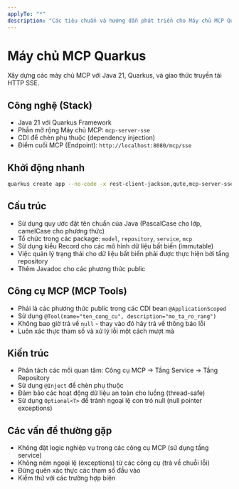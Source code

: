 ```yaml
---
applyTo: "*"
description: "Các tiêu chuẩn và hướng dẫn phát triển cho Máy chủ MCP Quarkus với giao thức truyền tải HTTP SSE"
---
```


# Máy chủ MCP Quarkus

Xây dựng các máy chủ MCP với Java 21, Quarkus, và giao thức truyền tải HTTP SSE.

## Công nghệ (Stack)

- Java 21 với Quarkus Framework
- Phần mở rộng Máy chủ MCP: `mcp-server-sse`
- CDI để chèn phụ thuộc (dependency injection)
- Điểm cuối MCP (Endpoint): `http://localhost:8080/mcp/sse`

## Khởi động nhanh

```bash
quarkus create app --no-code -x rest-client-jackson,qute,mcp-server-sse your-domain-mcp-server
```

## Cấu trúc

- Sử dụng quy ước đặt tên chuẩn của Java (PascalCase cho lớp, camelCase cho phương thức)
- Tổ chức trong các package: `model`, `repository`, `service`, `mcp`
- Sử dụng kiểu Record cho các mô hình dữ liệu bất biến (immutable)
- Việc quản lý trạng thái cho dữ liệu bất biến phải được thực hiện bởi tầng repository
- Thêm Javadoc cho các phương thức public

## Công cụ MCP (MCP Tools)

- Phải là các phương thức public trong các CDI bean `@ApplicationScoped`
- Sử dụng `@Tool(name="ten_cong_cu", description="mo_ta_ro_rang")`
- Không bao giờ trả về `null` - thay vào đó hãy trả về thông báo lỗi
- Luôn xác thực tham số và xử lý lỗi một cách mượt mà

## Kiến trúc

- Phân tách các mối quan tâm: Công cụ MCP → Tầng Service → Tầng Repository
- Sử dụng `@Inject` để chèn phụ thuộc
- Đảm bảo các hoạt động dữ liệu an toàn cho luồng (thread-safe)
- Sử dụng `Optional<T>` để tránh ngoại lệ con trỏ null (null pointer exceptions)

## Các vấn đề thường gặp

- Không đặt logic nghiệp vụ trong các công cụ MCP (sử dụng tầng service)
- Không ném ngoại lệ (exceptions) từ các công cụ (trả về chuỗi lỗi)
- Đừng quên xác thực các tham số đầu vào
- Kiểm thử với các trường hợp biên
